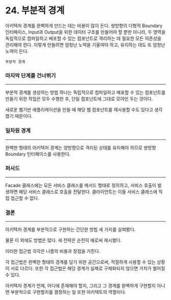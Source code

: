 # 24. 부분적 경계

아키텍처 경계를 완벽하게 만드는 데는 비용이 많이 든다. 쌍방향의 다형적 Boundary 인터페이스, Input과 Output을 위한 데이터 구조를 만들어야 할 뿐만 아니라, 두 영역을 독립적으로 컴파일하고 배포할 수 있는 컴포넌트로 격리하는 데 필요한 모든 의존성을 관리해야 한다. 이렇게 만들려면 엄청난 노력을 기울여야 하고, 유지하는 데도 또 엄청난 노력이 든다.

`부분적 경계`

### 마지막 단계를 건너뛰기

---

부분적 경계를 생성하는 방법 하나는 독립적으로 컴파일하고 배포할 수 있는 컴포넌트를 만들기 위한 작업은 모두 수행한 후, 단일 컴포넌트에 그대로 모아만 두는 것이다.

새로운 웹기반 애플리케이션을 만들 때 해당 웹 컴포넌트를 재사용할 수도 있다고 생각했기 때문이다.

### 일차원 경계

---

완벽한 형태의 아키텍처 경계는 양방향으로 격리된 상태를 유지해야 하므로 쌍방향 Boundary 인터페이스를 사용한다.

### 퍼사드

---

Facade 클래스에는 모든 서비스 클래스를 메서드 형태로 정의하고, 서비스 호출이 발생하면 해당 서비스 클래스로 호출을 전달한다. 클라이언트는 이들 서비스 클래스에 직접 접근할 수 없다.

### 결론

---

아키텍처 경계를 부분적으로 구현하는 간단한 방법 세 가지를 살펴봤다.

물론 이 외에도 방법은 많다. 세 전략은 순전히 예로써 제시했다.

이러한 접근법 각각은 나름의 비용과 장점을 가진다.

각 접근법은 완벽한 형태의 경계를 담기 위한 공간으로써, 적절하게 사용할 수 있는 상황이 서로 다르다. 또한 각 접근법은 해당 경계가 실제로 구체화되지 않으면 가치가 벌어질 수 있다.

아키텍처 경계가 언제, 어디에 존재해야 할지, 그리고 그 경계를 완벽하게 구현할지 아니면 부분적으로 구현할지를 결정하는 일 또한 아키텍트의 역할이다.